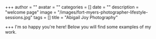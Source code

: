+++
author = ""
avatar = ""
categories = []
date = ""
description = "welcome page"
image = "/images/fort-myers-photographer-lifestyle-sessions.jpg"
tags = []
title = "Abigail Joy Photography"

+++
I'm so happy you're here!  Below you will find some examples of my work.